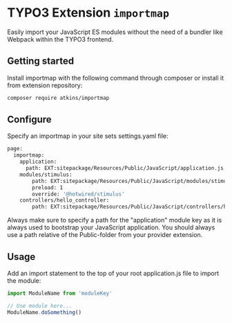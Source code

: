 # TYPO3 Extension `importmap`

Easily import your JavaScript ES modules without the need of a bundler like Webpack
within the TYPO3 frontend.

## Getting started

Install importmap with the following command through composer or install it from extension repository:

```bash
composer require atkins/importmap
```

## Configure

Specify an importmap in your site sets settings.yaml file:

```bash
page:
  importmap:
    application:
      path: EXT:sitepackage/Resources/Public/JavaScript/application.js
    modules/stimulus:
        path: EXT:sitepackage/Resources/Public/JavaScript/modules/stimulus-3.2.2.js
        preload: 1
        override: '@hotwired/stimulus'
    controllers/hello_controller:
        path: EXT:sitepackage/Resources/Public/JavaScript/controllers/hello_controller.js
```

Always make sure to specify a path for the "application" module key as it is always used to
bootstrap your JavaScript application. You should always use a path relative of the Public-folder 
from your provider extension.


## Usage

Add an import statement to the top of your root application.js file to import the module:

```js
import ModuleName from 'moduleKey'

// Use module here...
ModuleName.doSomething()
```
